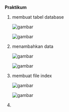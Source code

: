 **Praktikum**

1. membuat tabel database

   ![gambar](https://github.com/syahbarudin/Lab8Web/assets/146621192/1421987f-9397-4a74-a052-3ae3b2a2a803)

   ![gambar](https://github.com/syahbarudin/Lab8Web/assets/146621192/e1057734-3ea9-4544-9933-4979d32d9863)

2. menambahkan data

   ![gambar](https://github.com/syahbarudin/Lab8Web/assets/146621192/4b87c901-a214-4642-8001-f48eb826156e)

   ![gambar](https://github.com/syahbarudin/Lab8Web/assets/146621192/3b9a13db-8c2e-4a71-b387-d3a7928993b5)

3. membuat file index

   ![gambar](https://github.com/syahbarudin/Lab8Web/assets/146621192/9b5a8e58-dfa2-4a2d-b7b3-fe41710f5dda)

   ![gambar](https://github.com/syahbarudin/Lab8Web/assets/146621192/6c4f9dea-6068-47e5-8d6a-ea575716f852)

4. 
